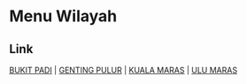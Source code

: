 # Menu Wilayah

## Link

[BUKIT PADI](https://github.com/gigit-pemilu/pemilu-2024-21-kepulauan-riau/tree/main/pilpres/hitung-suara/sub/21-kepulauan-riau/sub/05-kepulauan-anambas/sub/05-jemaja-timur/sub/2003-bukit-padi)
 | 
[GENTING PULUR](https://github.com/gigit-pemilu/pemilu-2024-21-kepulauan-riau/tree/main/pilpres/hitung-suara/sub/21-kepulauan-riau/sub/05-kepulauan-anambas/sub/05-jemaja-timur/sub/2004-genting-pulur)
 | 
[KUALA MARAS](https://github.com/gigit-pemilu/pemilu-2024-21-kepulauan-riau/tree/main/pilpres/hitung-suara/sub/21-kepulauan-riau/sub/05-kepulauan-anambas/sub/05-jemaja-timur/sub/2001-kuala-maras)
 | 
[ULU MARAS](https://github.com/gigit-pemilu/pemilu-2024-21-kepulauan-riau/tree/main/pilpres/hitung-suara/sub/21-kepulauan-riau/sub/05-kepulauan-anambas/sub/05-jemaja-timur/sub/2002-ulu-maras)

